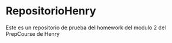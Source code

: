 # RepositorioHenry
Este es un repositorio de prueba del homework del modulo 2 del PrepCourse de Henry 
